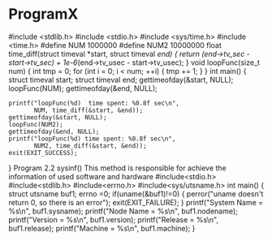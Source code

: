 # ProgramX
#include <stdlib.h>
#include <stdio.h>
#include <sys/time.h>
#include <time.h>
#define NUM 1000000
#define NUM2 10000000
float time_diff(struct timeval *start, struct timeval *end)
{
    return (end->tv_sec - start->tv_sec) + 1e-6*(end->tv_usec - start->tv_usec);
}
void loopFunc(size_t num)
{
    int tmp = 0;
    for (int i = 0; i < num; ++i) {
        tmp += 1;
    }
}
int main() {
    struct timeval start;
    struct timeval end;
    gettimeofday(&start, NULL);
    loopFunc(NUM);
    gettimeofday(&end, NULL);

    printf("loopFunc(%d)  time spent: %0.8f sec\n",
           NUM, time_diff(&start, &end));
    gettimeofday(&start, NULL);
    loopFunc(NUM2);
    gettimeofday(&end, NULL);
    printf("loopFunc(%d) time spent: %0.8f sec\n",
           NUM2, time_diff(&start, &end));
    exit(EXIT_SUCCESS);
}
Program 2.2 sysinf()
This method is responsible for achieve the information of used software and hardware 
#include<stdio.h>
#include<stdlib.h>
#include<errno.h>
#include<sys/utsname.h>
int main()
{
   struct utsname buf1;
   errno =0;
   if(uname(&buf1)!=0)
   {
      perror("uname doesn't return 0, so there is an error");
      exit(EXIT_FAILURE);
   }
   printf("System Name = %s\n", buf1.sysname);
   printf("Node Name = %s\n", buf1.nodename);
   printf("Version = %s\n", buf1.version);
   printf("Release = %s\n", buf1.release);
   printf("Machine = %s\n", buf1.machine);
}
